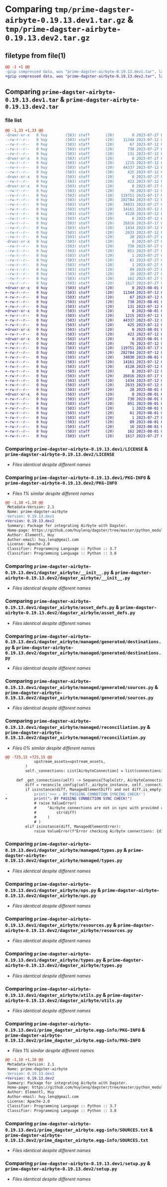 # Comparing `tmp/prime-dagster-airbyte-0.19.13.dev1.tar.gz` & `tmp/prime-dagster-airbyte-0.19.13.dev2.tar.gz`

## filetype from file(1)

```diff
@@ -1 +1 @@
-gzip compressed data, was "prime-dagster-airbyte-0.19.13.dev1.tar", last modified: Thu Jul 27 07:44:01 2023, max compression
+gzip compressed data, was "prime-dagster-airbyte-0.19.13.dev2.tar", last modified: Tue Aug  1 04:43:04 2023, max compression
```

## Comparing `prime-dagster-airbyte-0.19.13.dev1.tar` & `prime-dagster-airbyte-0.19.13.dev2.tar`

### file list

```diff
@@ -1,33 +1,33 @@
-drwxr-xr-x   0 huy        (503) staff       (20)        0 2023-07-27 07:44:01.213167 prime-dagster-airbyte-0.19.13.dev1/
--rw-r--r--   0 huy        (503) staff       (20)    11344 2023-07-12 08:14:59.000000 prime-dagster-airbyte-0.19.13.dev1/LICENSE
--rw-r--r--   0 huy        (503) staff       (20)       67 2023-07-12 08:14:59.000000 prime-dagster-airbyte-0.19.13.dev1/MANIFEST.in
--rw-r--r--   0 huy        (503) staff       (20)      730 2023-07-27 07:44:01.213280 prime-dagster-airbyte-0.19.13.dev1/PKG-INFO
--rw-r--r--   0 huy        (503) staff       (20)      131 2023-07-12 08:14:59.000000 prime-dagster-airbyte-0.19.13.dev1/README.md
-drwxr-xr-x   0 huy        (503) staff       (20)        0 2023-07-27 07:44:01.208435 prime-dagster-airbyte-0.19.13.dev1/dagster_airbyte/
--rw-r--r--   0 huy        (503) staff       (20)     1215 2023-07-12 08:14:59.000000 prime-dagster-airbyte-0.19.13.dev1/dagster_airbyte/__init__.py
--rw-r--r--   0 huy        (503) staff       (20)    44337 2023-07-12 08:21:37.000000 prime-dagster-airbyte-0.19.13.dev1/dagster_airbyte/asset_defs.py
--rw-r--r--   0 huy        (503) staff       (20)      425 2023-07-12 08:14:59.000000 prime-dagster-airbyte-0.19.13.dev1/dagster_airbyte/cli.py
-drwxr-xr-x   0 huy        (503) staff       (20)        0 2023-07-27 07:44:01.209235 prime-dagster-airbyte-0.19.13.dev1/dagster_airbyte/managed/
--rw-r--r--   0 huy        (503) staff       (20)      423 2023-07-12 08:14:59.000000 prime-dagster-airbyte-0.19.13.dev1/dagster_airbyte/managed/__init__.py
-drwxr-xr-x   0 huy        (503) staff       (20)        0 2023-07-27 07:44:01.210838 prime-dagster-airbyte-0.19.13.dev1/dagster_airbyte/managed/generated/
--rw-r--r--   0 huy        (503) staff       (20)       76 2023-07-12 08:14:59.000000 prime-dagster-airbyte-0.19.13.dev1/dagster_airbyte/managed/generated/__init__.py
--rw-r--r--   0 huy        (503) staff       (20)   119751 2023-07-17 04:04:28.000000 prime-dagster-airbyte-0.19.13.dev1/dagster_airbyte/managed/generated/destinations.py
--rw-r--r--   0 huy        (503) staff       (20)   282784 2023-07-12 08:14:59.000000 prime-dagster-airbyte-0.19.13.dev1/dagster_airbyte/managed/generated/sources.py
--rw-r--r--   0 huy        (503) staff       (20)    34033 2023-07-27 07:09:00.000000 prime-dagster-airbyte-0.19.13.dev1/dagster_airbyte/managed/reconciliation.py
--rw-r--r--   0 huy        (503) staff       (20)    14161 2023-07-12 08:14:59.000000 prime-dagster-airbyte-0.19.13.dev1/dagster_airbyte/managed/types.py
--rw-r--r--   0 huy        (503) staff       (20)     4128 2023-07-12 08:14:59.000000 prime-dagster-airbyte-0.19.13.dev1/dagster_airbyte/ops.py
--rw-r--r--   0 huy        (503) staff       (20)        8 2023-07-12 08:14:59.000000 prime-dagster-airbyte-0.19.13.dev1/dagster_airbyte/py.typed
--rw-r--r--   0 huy        (503) staff       (20)    26816 2023-07-17 03:32:27.000000 prime-dagster-airbyte-0.19.13.dev1/dagster_airbyte/resources.py
--rw-r--r--   0 huy        (503) staff       (20)     1434 2023-07-12 08:14:59.000000 prime-dagster-airbyte-0.19.13.dev1/dagster_airbyte/types.py
--rw-r--r--   0 huy        (503) staff       (20)     2633 2023-07-12 08:14:59.000000 prime-dagster-airbyte-0.19.13.dev1/dagster_airbyte/utils.py
--rw-r--r--   0 huy        (503) staff       (20)       28 2023-07-27 07:32:21.000000 prime-dagster-airbyte-0.19.13.dev1/dagster_airbyte/version.py
-drwxr-xr-x   0 huy        (503) staff       (20)        0 2023-07-27 07:44:01.213051 prime-dagster-airbyte-0.19.13.dev1/prime_dagster_airbyte.egg-info/
--rw-r--r--   0 huy        (503) staff       (20)      730 2023-07-27 07:44:01.000000 prime-dagster-airbyte-0.19.13.dev1/prime_dagster_airbyte.egg-info/PKG-INFO
--rw-r--r--   0 huy        (503) staff       (20)      851 2023-07-27 07:44:01.000000 prime-dagster-airbyte-0.19.13.dev1/prime_dagster_airbyte.egg-info/SOURCES.txt
--rw-r--r--   0 huy        (503) staff       (20)        1 2023-07-27 07:44:01.000000 prime-dagster-airbyte-0.19.13.dev1/prime_dagster_airbyte.egg-info/dependency_links.txt
--rw-r--r--   0 huy        (503) staff       (20)       61 2023-07-27 07:44:01.000000 prime-dagster-airbyte-0.19.13.dev1/prime_dagster_airbyte.egg-info/entry_points.txt
--rw-r--r--   0 huy        (503) staff       (20)        1 2023-07-27 07:42:56.000000 prime-dagster-airbyte-0.19.13.dev1/prime_dagster_airbyte.egg-info/not-zip-safe
--rw-r--r--   0 huy        (503) staff       (20)       89 2023-07-27 07:44:01.000000 prime-dagster-airbyte-0.19.13.dev1/prime_dagster_airbyte.egg-info/requires.txt
--rw-r--r--   0 huy        (503) staff       (20)       16 2023-07-27 07:44:01.000000 prime-dagster-airbyte-0.19.13.dev1/prime_dagster_airbyte.egg-info/top_level.txt
--rw-r--r--   0 huy        (503) staff       (20)      162 2023-07-27 07:44:01.213611 prime-dagster-airbyte-0.19.13.dev1/setup.cfg
--rw-r--r--   0 huy        (503) staff       (20)     1617 2023-07-27 07:42:41.000000 prime-dagster-airbyte-0.19.13.dev1/setup.py
+drwxr-xr-x   0 huy        (503) staff       (20)        0 2023-08-01 04:43:04.280694 prime-dagster-airbyte-0.19.13.dev2/
+-rw-r--r--   0 huy        (503) staff       (20)    11344 2023-07-12 08:14:59.000000 prime-dagster-airbyte-0.19.13.dev2/LICENSE
+-rw-r--r--   0 huy        (503) staff       (20)       67 2023-07-12 08:14:59.000000 prime-dagster-airbyte-0.19.13.dev2/MANIFEST.in
+-rw-r--r--   0 huy        (503) staff       (20)      730 2023-08-01 04:43:04.280773 prime-dagster-airbyte-0.19.13.dev2/PKG-INFO
+-rw-r--r--   0 huy        (503) staff       (20)      131 2023-07-12 08:14:59.000000 prime-dagster-airbyte-0.19.13.dev2/README.md
+drwxr-xr-x   0 huy        (503) staff       (20)        0 2023-08-01 04:43:04.273658 prime-dagster-airbyte-0.19.13.dev2/dagster_airbyte/
+-rw-r--r--   0 huy        (503) staff       (20)     1215 2023-07-12 08:14:59.000000 prime-dagster-airbyte-0.19.13.dev2/dagster_airbyte/__init__.py
+-rw-r--r--   0 huy        (503) staff       (20)    44337 2023-07-12 08:21:37.000000 prime-dagster-airbyte-0.19.13.dev2/dagster_airbyte/asset_defs.py
+-rw-r--r--   0 huy        (503) staff       (20)      425 2023-07-12 08:14:59.000000 prime-dagster-airbyte-0.19.13.dev2/dagster_airbyte/cli.py
+drwxr-xr-x   0 huy        (503) staff       (20)        0 2023-08-01 04:43:04.275594 prime-dagster-airbyte-0.19.13.dev2/dagster_airbyte/managed/
+-rw-r--r--   0 huy        (503) staff       (20)      423 2023-07-12 08:14:59.000000 prime-dagster-airbyte-0.19.13.dev2/dagster_airbyte/managed/__init__.py
+drwxr-xr-x   0 huy        (503) staff       (20)        0 2023-08-01 04:43:04.278027 prime-dagster-airbyte-0.19.13.dev2/dagster_airbyte/managed/generated/
+-rw-r--r--   0 huy        (503) staff       (20)       76 2023-07-12 08:14:59.000000 prime-dagster-airbyte-0.19.13.dev2/dagster_airbyte/managed/generated/__init__.py
+-rw-r--r--   0 huy        (503) staff       (20)   119751 2023-07-17 04:04:28.000000 prime-dagster-airbyte-0.19.13.dev2/dagster_airbyte/managed/generated/destinations.py
+-rw-r--r--   0 huy        (503) staff       (20)   282784 2023-07-12 08:14:59.000000 prime-dagster-airbyte-0.19.13.dev2/dagster_airbyte/managed/generated/sources.py
+-rw-r--r--   0 huy        (503) staff       (20)    34030 2023-08-01 04:41:17.000000 prime-dagster-airbyte-0.19.13.dev2/dagster_airbyte/managed/reconciliation.py
+-rw-r--r--   0 huy        (503) staff       (20)    14161 2023-07-12 08:14:59.000000 prime-dagster-airbyte-0.19.13.dev2/dagster_airbyte/managed/types.py
+-rw-r--r--   0 huy        (503) staff       (20)     4128 2023-07-12 08:14:59.000000 prime-dagster-airbyte-0.19.13.dev2/dagster_airbyte/ops.py
+-rw-r--r--   0 huy        (503) staff       (20)        8 2023-07-12 08:14:59.000000 prime-dagster-airbyte-0.19.13.dev2/dagster_airbyte/py.typed
+-rw-r--r--   0 huy        (503) staff       (20)    26816 2023-07-17 03:32:27.000000 prime-dagster-airbyte-0.19.13.dev2/dagster_airbyte/resources.py
+-rw-r--r--   0 huy        (503) staff       (20)     1434 2023-07-12 08:14:59.000000 prime-dagster-airbyte-0.19.13.dev2/dagster_airbyte/types.py
+-rw-r--r--   0 huy        (503) staff       (20)     2633 2023-07-12 08:14:59.000000 prime-dagster-airbyte-0.19.13.dev2/dagster_airbyte/utils.py
+-rw-r--r--   0 huy        (503) staff       (20)       28 2023-08-01 04:42:55.000000 prime-dagster-airbyte-0.19.13.dev2/dagster_airbyte/version.py
+drwxr-xr-x   0 huy        (503) staff       (20)        0 2023-08-01 04:43:04.280581 prime-dagster-airbyte-0.19.13.dev2/prime_dagster_airbyte.egg-info/
+-rw-r--r--   0 huy        (503) staff       (20)      730 2023-08-01 04:43:04.000000 prime-dagster-airbyte-0.19.13.dev2/prime_dagster_airbyte.egg-info/PKG-INFO
+-rw-r--r--   0 huy        (503) staff       (20)      851 2023-08-01 04:43:04.000000 prime-dagster-airbyte-0.19.13.dev2/prime_dagster_airbyte.egg-info/SOURCES.txt
+-rw-r--r--   0 huy        (503) staff       (20)        1 2023-08-01 04:43:04.000000 prime-dagster-airbyte-0.19.13.dev2/prime_dagster_airbyte.egg-info/dependency_links.txt
+-rw-r--r--   0 huy        (503) staff       (20)       61 2023-08-01 04:43:04.000000 prime-dagster-airbyte-0.19.13.dev2/prime_dagster_airbyte.egg-info/entry_points.txt
+-rw-r--r--   0 huy        (503) staff       (20)        1 2023-07-27 07:42:56.000000 prime-dagster-airbyte-0.19.13.dev2/prime_dagster_airbyte.egg-info/not-zip-safe
+-rw-r--r--   0 huy        (503) staff       (20)       89 2023-08-01 04:43:04.000000 prime-dagster-airbyte-0.19.13.dev2/prime_dagster_airbyte.egg-info/requires.txt
+-rw-r--r--   0 huy        (503) staff       (20)       16 2023-08-01 04:43:04.000000 prime-dagster-airbyte-0.19.13.dev2/prime_dagster_airbyte.egg-info/top_level.txt
+-rw-r--r--   0 huy        (503) staff       (20)      162 2023-08-01 04:43:04.281043 prime-dagster-airbyte-0.19.13.dev2/setup.cfg
+-rw-r--r--   0 huy        (503) staff       (20)     1617 2023-07-27 07:42:41.000000 prime-dagster-airbyte-0.19.13.dev2/setup.py
```

### Comparing `prime-dagster-airbyte-0.19.13.dev1/LICENSE` & `prime-dagster-airbyte-0.19.13.dev2/LICENSE`

 * *Files identical despite different names*

### Comparing `prime-dagster-airbyte-0.19.13.dev1/PKG-INFO` & `prime-dagster-airbyte-0.19.13.dev2/PKG-INFO`

 * *Files 1% similar despite different names*

```diff
@@ -1,10 +1,10 @@
 Metadata-Version: 2.1
 Name: prime-dagster-airbyte
-Version: 0.19.13.dev1
+Version: 0.19.13.dev2
 Summary: Package for integrating Airbyte with Dagster.
 Home-page: https://github.com/huylenq/dagster/tree/master/python_modules/libraries/dagster-airbyte
 Author: Elementl, Huy
 Author-email: huy.lenq@gmail.com
 License: Apache-2.0
 Classifier: Programming Language :: Python :: 3.7
 Classifier: Programming Language :: Python :: 3.8
```

### Comparing `prime-dagster-airbyte-0.19.13.dev1/dagster_airbyte/__init__.py` & `prime-dagster-airbyte-0.19.13.dev2/dagster_airbyte/__init__.py`

 * *Files identical despite different names*

### Comparing `prime-dagster-airbyte-0.19.13.dev1/dagster_airbyte/asset_defs.py` & `prime-dagster-airbyte-0.19.13.dev2/dagster_airbyte/asset_defs.py`

 * *Files identical despite different names*

### Comparing `prime-dagster-airbyte-0.19.13.dev1/dagster_airbyte/managed/generated/destinations.py` & `prime-dagster-airbyte-0.19.13.dev2/dagster_airbyte/managed/generated/destinations.py`

 * *Files identical despite different names*

### Comparing `prime-dagster-airbyte-0.19.13.dev1/dagster_airbyte/managed/generated/sources.py` & `prime-dagster-airbyte-0.19.13.dev2/dagster_airbyte/managed/generated/sources.py`

 * *Files identical despite different names*

### Comparing `prime-dagster-airbyte-0.19.13.dev1/dagster_airbyte/managed/reconciliation.py` & `prime-dagster-airbyte-0.19.13.dev2/dagster_airbyte/managed/reconciliation.py`

 * *Files 0% similar despite different names*

```diff
@@ -725,15 +725,15 @@
             upstream_assets=upstream_assets,
         )
         self._connections: List[AirbyteConnection] = list(connections)
 
     def _get_connections(self) -> Sequence[Tuple[str, AirbyteConnectionMetadata]]:
         diff = reconcile_config(self._airbyte_instance, self._connections, dry_run=True)
         if isinstance(diff, ManagedElementDiff) and not diff.is_empty():
-            print('>>> ⚠️ BY PASSING CONNETION SYNCING CHECK!')
+            print("⚠️ ️BY PASSING CONNECTION SYNC CHECK!")
             # raise ValueError(
             #     "Airbyte connections are not in sync with provided configuration, diff:\n{}".format(
             #         str(diff)
             #     )
             # )
         elif isinstance(diff, ManagedElementError):
             raise ValueError(f"Error checking Airbyte connections: {diff}")
```

### Comparing `prime-dagster-airbyte-0.19.13.dev1/dagster_airbyte/managed/types.py` & `prime-dagster-airbyte-0.19.13.dev2/dagster_airbyte/managed/types.py`

 * *Files identical despite different names*

### Comparing `prime-dagster-airbyte-0.19.13.dev1/dagster_airbyte/ops.py` & `prime-dagster-airbyte-0.19.13.dev2/dagster_airbyte/ops.py`

 * *Files identical despite different names*

### Comparing `prime-dagster-airbyte-0.19.13.dev1/dagster_airbyte/resources.py` & `prime-dagster-airbyte-0.19.13.dev2/dagster_airbyte/resources.py`

 * *Files identical despite different names*

### Comparing `prime-dagster-airbyte-0.19.13.dev1/dagster_airbyte/types.py` & `prime-dagster-airbyte-0.19.13.dev2/dagster_airbyte/types.py`

 * *Files identical despite different names*

### Comparing `prime-dagster-airbyte-0.19.13.dev1/dagster_airbyte/utils.py` & `prime-dagster-airbyte-0.19.13.dev2/dagster_airbyte/utils.py`

 * *Files identical despite different names*

### Comparing `prime-dagster-airbyte-0.19.13.dev1/prime_dagster_airbyte.egg-info/PKG-INFO` & `prime-dagster-airbyte-0.19.13.dev2/prime_dagster_airbyte.egg-info/PKG-INFO`

 * *Files 1% similar despite different names*

```diff
@@ -1,10 +1,10 @@
 Metadata-Version: 2.1
 Name: prime-dagster-airbyte
-Version: 0.19.13.dev1
+Version: 0.19.13.dev2
 Summary: Package for integrating Airbyte with Dagster.
 Home-page: https://github.com/huylenq/dagster/tree/master/python_modules/libraries/dagster-airbyte
 Author: Elementl, Huy
 Author-email: huy.lenq@gmail.com
 License: Apache-2.0
 Classifier: Programming Language :: Python :: 3.7
 Classifier: Programming Language :: Python :: 3.8
```

### Comparing `prime-dagster-airbyte-0.19.13.dev1/prime_dagster_airbyte.egg-info/SOURCES.txt` & `prime-dagster-airbyte-0.19.13.dev2/prime_dagster_airbyte.egg-info/SOURCES.txt`

 * *Files identical despite different names*

### Comparing `prime-dagster-airbyte-0.19.13.dev1/setup.py` & `prime-dagster-airbyte-0.19.13.dev2/setup.py`

 * *Files identical despite different names*

